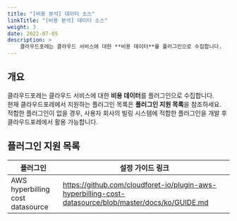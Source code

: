 ```yaml
---
title: "[비용 분석] 데이터 소스"
linkTitle: "[비용 분석] 데이터 소스"
weight: 3
date: 2022-07-05
description: >
    클라우드포레는 클라우드 서비스에 대한 **비용 데이터**를 플러그인으로 수집합니다.
---
```


## 개요

클라우드포레는 클라우드 서비스에 대한 **비용 데이터**를 플러그인으로 수집합니다.  
현재 클라우드포레에서 지원하는 플러그인 목록은 **플러그인 지원 목록**을 참조하세요.  
적합한 플러그인이 없을 경우, 사용자 회사의 빌링 시스템에 적합한 플러그인을 개발 후  
클라우드포레에서 활용 가능합니다.

## 플러그인 지원 목록

| **플러그인** | **설정 가이드 링크** |
| --- | --- |
| AWS hyperbilling cost datasource | https://github.com/cloudforet-io/plugin-aws-hyperbilling-cost-datasource/blob/master/docs/ko/GUIDE.md |
